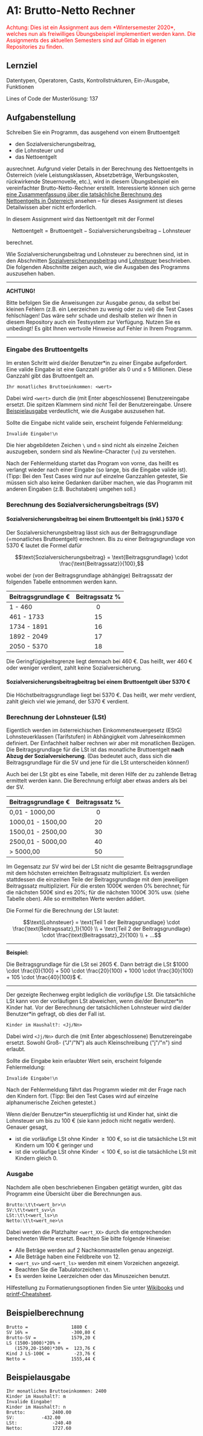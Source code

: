 # A1: Brutto-Netto Rechner

<span style="color:red">
Achtung: Dies ist ein Assignment aus dem *Wintersemester 2020*, welches nun als freiwilliges Übungsbeispiel implementiert werden kann. Die Assignments des aktuellen Semesters sind auf Gitlab in eigenen Repositories zu finden.
</span>
<p>

## Lernziel
Datentypen, Operatoren, Casts, Kontrollstrukturen, Ein-/Ausgabe, Funktionen

Lines of Code der Musterlösung: 137

## Aufgabenstellung
Schreiben Sie ein Programm, das ausgehend von einem Bruttoentgelt
 * den Sozialversicherungsbeitrag,
 * die Lohnsteuer und
 * das Nettoentgelt

ausrechnet.
Aufgrund vieler Details in der Berechnung des Nettoentgelts in Österreich (viele Leistungsklassen, Absetzbeträge, Werbungskosten, rückwirkende Steuernovelle, etc.), wird in diesem Übungsbeispiel ein vereinfachter Brutto-Netto-Rechner erstellt. Interessierte können sich gerne [eine Zusammenfassung über die tatsächliche Berechnung des Nettoentgelts in Österreich](https://www.lernenwillmehr.at/wp-content/uploads/2020/01/Lernen-Will-Mehr_aktuelles-Personalverrechnung_2020.pdf) ansehen – für dieses Assignment ist dieses Detailwissen aber nicht erforderlich.

In diesem Assignment wird das Nettoentgelt mit der Formel
```math
\text{Nettoentgelt} = \text{Bruttoentgelt} - \text{Sozialversicherungsbeitrag} - \text{Lohnsteuer}
```
berechnet.

Wie Sozialversicherungsbeitrag und Lohnsteuer zu berechnen sind, ist in den Abschnitten [Sozialversicherungsbeitrag](#berechnung-des-sozialversicherungsbeitrags-sv) und [Lohnsteuer](#berechnung-der-lohnsteuer-lst) beschrieben. Die folgenden Abschnitte zeigen auch, wie die
Ausgaben des Programms auszusehen haben.

---
**ACHTUNG!**

Bitte befolgen Sie die Anweisungen zur Ausgabe *genau*, da selbst bei kleinen Fehlern (z.B. ein Leerzeichen
zu wenig oder zu viel) die Test Cases fehlschlagen! Das wäre sehr schade und deshalb stellen wir Ihnen in
diesem Repository auch ein Testsystem zur Verfügung. Nutzen Sie es unbedingt! Es gibt Ihnen wertvolle
Hinweise auf Fehler in Ihrem Programm.

---

### Eingabe des Bruttoentgelts
Im ersten Schritt wird die/der Benutzer\*in zu einer Eingabe aufgefordert. Eine valide Eingabe ist eine Ganzzahl größer als 0 und ≤ 5 Millionen. Diese Ganzzahl gibt das Bruttoentgelt an.
```
Ihr monatliches Bruttoeinkommen: <wert>
```
Dabei wird `<wert>` durch die (mit Enter abgeschlossene) Benutzereingabe ersetzt. Die spitzen Klammern sind *nicht* Teil der Benutzereingabe. Unsere [Beispielausgabe](#beispielausgabe) verdeutlicht, wie die Ausgabe auszusehen hat.

Sollte die Eingabe nicht valide sein, erscheint folgende Fehlermeldung:
```
Invalide Eingabe!\n
```
Die hier abgebildeten Zeichen `\` und `n` sind nicht als einzelne Zeichen auszugeben, sondern sind als Newline-Character (`\n`) zu verstehen.

Nach der Fehlermeldung startet das Program von vorne, das heißt es verlangt wieder nach einer Eingabe (so lange, bis die Eingabe valide ist).
(Tipp: Bei den Test Cases wird nur auf einzelne Ganzzahlen getestet, Sie müssen sich also keine Gedanken darüber machen, wie das Programm mit anderen Eingaben (z.B. Buchstaben) umgehen soll.)

### Berechnung des Sozialversicherungsbeitrags (SV)
#### Sozialversicherungsbeitrag bei einem Bruttoentgelt bis (inkl.) 5370 €
Der Sozialversicherungsbeitrag lässt sich aus der Beitragsgrundlage (=monatliches Bruttoentgelt) errechnen. Bis zu einer Beitragsgrundlage von 5370 € lautet die Formel dafür

```math
\text{Sozialversicherungsbeitrag} = \text{Beitragsgrundlage} \cdot \frac{\text{Beitragssatz}}{100},
```

wobei der (von der Beitragsgrundlage abhängige) Beitragssatz der folgenden Tabelle entnommen werden kann.

| Beitragsgrundlage	€ | Beitragssatz % |
| --------- | :------: |
| 1 - 460 | 0 |
| 461 - 1733 | 15 |
| 1734 - 1891 | 16 |
| 1892 - 2049 | 17 |
| 2050 - 5370 | 18 |

Die Geringfügigkeitsgrenze liegt demnach bei 460 €. Das heißt, wer 460 € oder weniger verdient, zahlt keine Sozialversicherung.

#### Sozialversicherungsbeitragbeitrag bei einem Bruttoentgelt über 5370 €
Die Höchstbeitragsgrundlage liegt bei 5370 €. Das heißt, wer mehr verdient, zahlt gleich viel wie jemand, der 5370 € verdient.

### Berechnung der Lohnsteuer (LSt)
Eigentlich werden im österreichischen Einkommensteuergesetz (EStG) Lohnsteuerklassen (Tarifstufen) in Abhängigkeit vom Jahreseinkommen definiert. Der Einfachheit halber rechnen wir aber mit monatlichen Bezügen. Die Beitragsgrundlage für die LSt ist das monatliche Bruttoentgelt **nach Abzug der Sozialversicherung**. (Das bedeutet auch, dass sich die Beitragsgrundlage für die SV und jene für die LSt unterscheiden können!)

Auch bei der LSt gibt es eine Tabelle, mit deren Hilfe der zu zahlende Betrag ermittelt werden kann. Die Berechnung erfolgt aber etwas anders als bei der SV.

| Beitragsgrundlage	€ | Beitragssatz % |
| --------- | :------: |
| 0,01 - 1000,00	| 0 |
| 1000,01 - 1500,00 | 20 |
| 1500,01 - 2500,00 | 30 |
| 2500,01 - 5000,00 | 40 |
| \> 5000,00 | 50 |

Im Gegensatz zur SV wird bei der LSt nicht die gesamte Beitragsgrundlage mit dem höchsten erreichten Beitragssatz multipliziert. Es werden stattdessen die einzelnen Teile der Beitragsgrundlage mit dem jeweiligen Beitragssatz multipliziert. Für die ersten 1000€ werden 0% berechnet; für die nächsten 500€ sind es 20%; für die nächsten 1000€ 30% usw. (siehe Tabelle oben). Alle so ermittelten Werte werden addiert.

Die Formel für die Berechnung der LSt lautet: 

```math
\text{Lohnsteuer} = \text{Teil 1 der Beitragsgrundlage} \cdot \frac{\text{Beitragssatz}_1}{100} \\
                    + \text{Teil 2 der Beitragsgrundlage} \cdot \frac{\text{Beitragssatz}_2}{100} \\
                    + ...
```

---
**Beispiel:**

Die Beitragsgrundlage für die LSt sei 2605 €. Dann beträgt die LSt
$`1000 \cdot \frac{0}{100} + 500 \cdot \frac{20}{100} + 1000 \cdot \frac{30}{100} + 105 \cdot \frac{40}{100}`$ €.

---

Der gezeigte Rechenweg ergibt lediglich die *vorläufige* LSt. Die tatsächliche LSt kann von der vorläufigen LSt abweichen, wenn die/der Benutzer\*in Kinder hat.
Vor der Berechnung der tatsächlichen Lohnsteuer wird die/der Benutzer\*in gefragt, ob dies der Fall ist.
```
Kinder im Haushalt?: <Jj/Nn>
```
Dabei wird `<Jj/Nn>` durch die (mit Enter abgeschlossene) Benutzereingabe ersetzt. Sowohl
Groß- ("J"/"N") als auch Kleinschreibung ("j"/"n") sind erlaubt.

Sollte die Eingabe kein erlaubter Wert sein, erscheint folgende Fehlermeldung:
```
Invalide Eingabe!\n
```
Nach der Fehlermeldung fährt das Programm wieder mit der Frage nach den Kindern fort.
(Tipp: Bei den Test Cases wird auf einzelne alphanumerische Zeichen getestet.)

Wenn die/der Benutzer\*in steuerpflichtig ist und Kinder hat, sinkt die Lohnsteuer um bis zu 100 € (sie kann jedoch nicht negativ werden). Genauer gesagt,
 - ist die vorläufige LSt ohne Kinder $`\geq 100`$ €, so ist die tatsächliche LSt mit Kindern um 100 € geringer und
 - ist die vorläufige LSt ohne Kinder $`< 100`$ €, so ist die tatsächliche LSt mit Kindern gleich 0.

### Ausgabe
Nachdem alle oben beschriebenen Eingaben getätigt wurden, gibt das Programm eine
Übersicht über die Berechnungen aus.
```
Brutto:\t\t<wert_br>\n
SV:\t\t<wert_sv>\n
LSt:\t\t<wert_ls>\n
Netto:\t\t<wert_ne>\n
```
Dabei werden die Platzhalter `<wert_XX>` durch die entsprechenden berechneten Werte ersetzt. Beachten Sie bitte folgende Hinweise:
* Alle Beträge werden auf 2 Nachkommastellen genau angezeigt.
* Alle Beträge haben eine Feldbreite von 12.
* `<wert_sv>` und `<wert_ls>` werden mit einem Vorzeichen angezeigt.
* Beachten Sie die Tabulatorzeichen `\t`.
* Es werden keine Leerzeichen oder das Minuszeichen benutzt.

Hilfestellung zu Formatierungsoptionen finden Sie unter [Wikibooks](https://de.wikibooks.org/wiki/C-Programmierung:_Einfache_Ein-_und_Ausgabe) und [printf-Cheatsheet](https://kuepper.userweb.mwn.de/informatik/printf.pdf).

## Beispielberechnung
```
Brutto =                1880 €
SV 16% =                -300,80 €
Brutto-SV =             1579,20 €
LS (1500-1000)*20% +
   (1579,20-1500)*30% =  123,76 €
Kind J LS-100€ =         -23,76 €
Netto =                 1555,44 €
```

## Beispielausgabe
```
Ihr monatliches Bruttoeinkommen: 2400
Kinder im Haushalt?: m
Invalide Eingabe!
Kinder im Haushalt?: n
Brutto:		     2400.00
SV:		     -432.00
LSt:		     -240.40
Netto:		     1727.60

```
